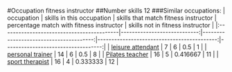 #Occupation fitness instructor
##Number skills 12
###Similar occupations:
| occupation                                |   skills in this occupation |   skills that match fitness instructor |   percentage match with fitness instructor |   skills not in fitness instructor |
|:------------------------------------------|----------------------------:|---------------------------------------:|-------------------------------------------:|-----------------------------------:|
| [leisure attendant](leisure_attendant.md) |                           7 |                                      6 |                                   0.5      |                                  1 |
| [personal trainer](personal_trainer.md)   |                          14 |                                      6 |                                   0.5      |                                  8 |
| [Pilates teacher](Pilates_teacher.md)     |                          16 |                                      5 |                                   0.416667 |                                 11 |
| [sport therapist](sport_therapist.md)     |                          16 |                                      4 |                                   0.333333 |                                 12 |
